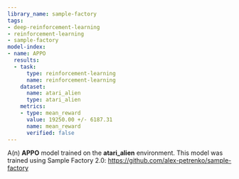 ```yaml
---
library_name: sample-factory
tags:
- deep-reinforcement-learning
- reinforcement-learning
- sample-factory
model-index:
- name: APPO
  results:
  - task:
      type: reinforcement-learning
      name: reinforcement-learning
    dataset:
      name: atari_alien
      type: atari_alien
    metrics:
    - type: mean_reward
      value: 19250.00 +/- 6187.31
      name: mean_reward
      verified: false
---
```


A(n) **APPO** model trained on the **atari_alien** environment.
This model was trained using Sample Factory 2.0: https://github.com/alex-petrenko/sample-factory
    